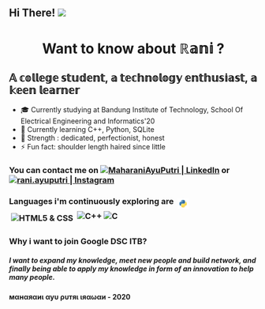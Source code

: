 <h2 aligh="center"> Hi There! <img src="https://raw.githubusercontent.com/MartinHeinz/MartinHeinz/master/wave.gif" width="30px"> </h2>
<h1 align="center"> Want to know about ℝ𝕒𝕟𝕚 ?</h1>

## 𝔸 𝕔𝕠𝕝𝕝𝕖𝕘𝕖 𝕤𝕥𝕦𝕕𝕖𝕟𝕥, 𝕒 𝕥𝕖𝕔𝕙𝕟𝕠𝕝𝕠𝕘𝕪 𝕖𝕟𝕥𝕙𝕦𝕤𝕚𝕒𝕤𝕥, 𝕒 𝕜𝕖𝕖𝕟 𝕝𝕖𝕒𝕣𝕟𝕖𝕣
- 🎓 Currently studying at Bandung Institute of Technology, School Of Electrical Engineering and Informatics'20
- 📖 Currently learning C++, Python, SQLite
- 💪 Strength : dedicated, perfectionist, honest
- ⚡ Fun fact: shoulder length haired since little

### You can contact me on [<img alt="MaharaniAyuPutri | LinkedIn" width="22px" src="https://cdn.jsdelivr.net/npm/simple-icons@v3/icons/linkedin.svg" />][linkedin] or [<img  alt="rani.ayuputri | Instagram" width="22px" src="https://cdn.jsdelivr.net/npm/simple-icons@v3/icons/instagram.svg" />][instagram]

### Languages i'm continuously exploring are <img src="https://raw.githubusercontent.com/github/explore/80688e429a7d4ef2fca1e82350fe8e3517d3494d/topics/python/python.png" alt="Python" height="22" style="vertical-align:top; margin:4px"> <img src="https://www.freepnglogos.com/uploads/html5-logo-png/html5-logo-html-logo-0.png" alt="HTML5 & CSS" height="22" style="vertical-align:top; margin:4px"> <img src="https://isocpp.org/files/img/cpp_logo.png" alt="C++" height="22" style="vertical-align:top; margin=4px"> <img src="https://i.imgur.com/zINUxVf.png" alt="C" height="22" style="vertical-align:top; margin=4px">

### Why i want to join Google DSC ITB? 
<h5> I want to expand my knowledge, meet new people and build network, and finally being able to apply my knowledge in form of an innovation to help many people. </h5>

#### мαнαяαиι αуυ ρυтяι ιяαωαи - 2020
<!--
**rannnayy/rannnayy** is a ✨ _special_ ✨ repository because its `README.md` (this file) appears on your GitHub profile.
<!--
Here are some ideas to get you started:
- 🔭 I’m currently working on ...
- 🌱 I’m currently learning ...
- 👯 I’m looking to collaborate on ...
- 🤔 I’m looking for help with ...
- 💬 Ask me about ...
- 📫 How to reach me: ...
- 😄 Pronouns: ...
- ⚡ Fun fact: ...
-->
[linkedin]: https://www.linkedin.com/in/maharani-ayu-putri-irawan-78b7781ab
[instagram]: https://www.instagram.com/rani.ayuputri/
